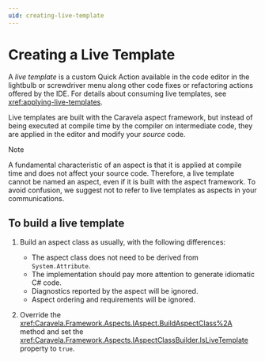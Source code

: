 ```yaml
---
uid: creating-live-template
---
```


# Creating a Live Template

A _live template_ is a custom Quick Action available in the code editor in the lightbulb or screwdriver menu along other code fixes or refactoring actions offered by the IDE. For details about consuming live templates, see <xref:applying-live-templates>.

Live templates are built with the Caravela aspect framework, but instead of being executed at compile time by the compiler on intermediate code, they are applied in the editor and modify your _source_ code.

> [!NOTE]
> A fundamental characteristic of an aspect is that it is applied at compile time and does not affect your source code. Therefore, a live template cannot be named an aspect, even if it is built with the aspect framework. To avoid confusion, we suggest not to refer to live templates as aspects in your communications.

## To build a live template

1. Build an aspect class as usually, with the following differences:
   - The aspect class does not need to be derived from `System.Attribute`.
   - The implementation should pay more attention to generate idiomatic C# code.
   - Diagnostics reported by the aspect will be ignored.
   - Aspect ordering and requirements will be ignored.

2. Override the <xref:Caravela.Framework.Aspects.IAspect.BuildAspectClass%2A> method and set the <xref:Caravela.Framework.Aspects.IAspectClassBuilder.IsLiveTemplate> property to `true`.